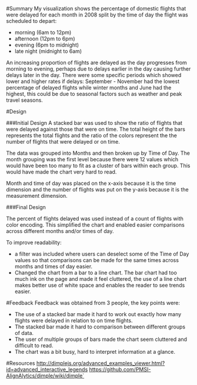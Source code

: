 #Summary 
My visualization shows the percentage of domestic flights that were delayed for each month in 2008 split by the time of day the flight was scheduled to depart:
* morning (6am to 12pm)
* afternoon (12pm to 6pm)
* evening (6pm to midnight)
* late night (midnight to 6am)

An increasing proportion of flights are delayed as the day progresses from morning to evening, perhaps due to delays earlier in the day causing further delays later in the day. 
There were some specific periods which showed lower and higher rates if delays: September - November had the lowest percentage of delayed flights while winter months and June had the highest, this could be due to seasonal factors such as weather and peak travel seasons.

#Design

###Initial Design
A stacked bar was used to show the ratio of flights that were delayed against those that were on time. 
The total height of the bars represents the total flights and the ratio of the colors represent the the number of flights that were delayed or on time.

The data was grouped into Months and then broken up by Time of Day. The month grouping was the first level because there were 12 values which would have been too many to fit as a cluster of bars within each group. This would have made the chart very hard to read.

Month and time of day was placed on the x-axis because it is the time dimension and the number of flights was put on the y-axis because it is the measurement dimension.

###Final Design

The percent of flights delayed was used instead of a count of flights with color encoding. This simplified the chart and enabled easier comparisons across different months and/or times of day.

To improve readability:
* a filter was included where users can deselect some of the Time of Day values so that comparisons can be made for the same times across months and times of day easier.
* Changed the chart from a bar to a line chart. The bar chart had too much ink on the page and made it feel cluttered, the use of a line chart makes better use of white space and enables the reader to see trends easier.


#Feedback
Feedback was obtained from 3 people, the key points were:
* The use of a stacked bar made it hard to work out exactly how many flights were delayed in relation to on time flights. 
* The stacked bar made it hard to comparison between different groups of data.
* The user of multiple groups of bars made the chart seem cluttered and difficult to read.
* The chart was a bit busy, hard to interpret information at a glance.


#Resources
http://dimplejs.org/advanced_examples_viewer.html?id=advanced_interactive_legends
https://github.com/PMSI-AlignAlytics/dimple/wiki/dimple`